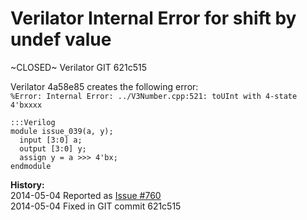 
Verilator Internal Error for shift by undef value
=================================================

~CLOSED~ Verilator GIT 621c515

Verilator 4a58e85 creates the following error:  
`%Error: Internal Error: ../V3Number.cpp:521: toUInt with 4-state 4'bxxxx`

    :::Verilog
    module issue_039(a, y);
      input [3:0] a;
      output [3:0] y;
      assign y = a >>> 4'bx;
    endmodule

**History:**  
2014-05-04 Reported as [Issue #760](http://www.veripool.org/issues/760-Verilator-Verilator-Internal-Error-for-shift-by-undef-value)  
2014-05-04 Fixed in GIT commit 621c515  
